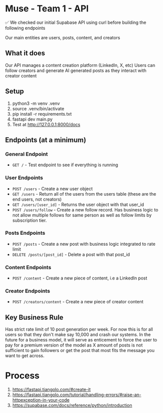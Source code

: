 # Muse - Team 1 - API

✅ We checked our initial Supabase API using curl before building the following endpoints

Our main entities are users, posts, content, and creators

## What it does

Our API manages a content creation platform (LinkedIn, X, etc)
Users can follow creators and generate AI generated posts as they interact with creator content

## Setup

1. python3 -m venv .venv
2. source .venv/bin/activate
3. pip install -r requirements.txt
4. fastapi dev main.py
5. Test at http://127.0.0.1:8000/docs

## Endpoints (at a minimum)

### General Endpoint

- `GET /` - Test endpoint to see if everything is running

### User Endpoints

- `POST /users` - Create a new user object
- `GET /users` - Return all of the users from the users table (these are the end users, not creators)
- `GET /users/[user_id]` - Returns the user object with that user_id
- `POST /users/follow` - Create a new follow record. Has business logic to not allow multiple follows for same person as well as follow limits by subscription tier.

### Posts Endpoints

- `POST /posts` - Create a new post with business logic integrated to rate limit
- `DELETE /posts/[post_id]` - Delete a post with that post_id

### Content Endpoints

- `POST /content` - Create a new piece of content, i.e a LinkedIn post

### Creator Endpoints

- `POST /creators/content` - Create a new piece of creator content

## Key Business Rule

Has strict rate limit of 10 post generation per week. For now this is for all users so that they don't make say 10,000 and crash our systems. In the future for a business model, it will serve as enticement to force the user to pay for a premium version of the model as X amount of posts is not sufficient to gain followers or get the post that most fits the message you want to get across.

# Process

1. https://fastapi.tiangolo.com/#create-it
2. https://fastapi.tiangolo.com/tutorial/handling-errors/#raise-an-httpexception-in-your-code
3. https://supabase.com/docs/reference/python/introduction

